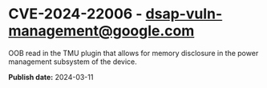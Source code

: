 # CVE-2024-22006 - dsap-vuln-management@google.com

OOB read in the TMU plugin that allows for memory disclosure in the power management subsystem of the device.

**Publish date:** 2024-03-11
